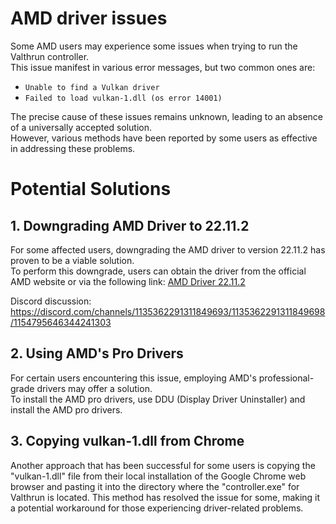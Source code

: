 # AMD driver issues
Some AMD users may experience some issues when trying to run the Valthrun controller.  
This issue manifest in various error messages, but two common ones are:
- `Unable to find a Vulkan driver`
- `Failed to load vulkan-1.dll (os error 14001)`

The precise cause of these issues remains unknown, leading to an absence of a universally accepted solution.  
However, various methods have been reported by some users as effective in addressing these problems.  

# Potential Solutions

## 1. **Downgrading AMD Driver to 22.11.2**
For some affected users, downgrading the AMD driver to version 22.11.2 has proven to be a viable solution.  
To perform this downgrade, users can obtain the driver from the official AMD website or via the following link:
[AMD Driver 22.11.2](https://www.amd.com/de/support/kb/release-notes/rn-rad-win-22-11-2)

Discord discussion:  
https://discord.com/channels/1135362291311849693/1135362291311849698/1154795646344241303

## 2. **Using AMD's Pro Drivers**
For certain users encountering this issue, employing AMD's professional-grade drivers may offer a solution.  
To install the AMD pro drivers, use DDU (Display Driver Uninstaller) and install the AMD pro drivers.

## 3. **Copying vulkan-1.dll from Chrome**
Another approach that has been successful for some users is copying the "vulkan-1.dll" file from their local installation of the Google Chrome web browser and pasting it into the directory where the "controller.exe" for Valthrun is located. 
This method has resolved the issue for some, making it a potential workaround for those experiencing driver-related problems.